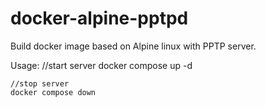 # docker-alpine-pptpd
Build docker image based on Alpine linux with PPTP server.

Usage:
	//start server
	docker compose up -d
	
	//stop server
	docker compose down
	
	